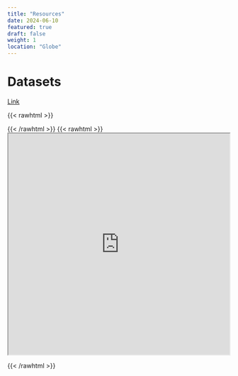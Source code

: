 ```yaml
---
title: "Resources"
date: 2024-06-10
featured: true
draft: false
weight: 1
location: "Globe"
---
```

# Datasets

[Link](https://docs.google.com/spreadsheets/d/1bJyzj-Ec3FW4xQ1dvBbIraTj4QYaveaYfjnO1n5PfEo/edit#gid=0)

{{< rawhtml >}}
<div>
<!--<img src="IES_data01.png" alt="image" style=";width:100%;height:100%">-->

<!--<p> Between Jun. 4th - Jun. 9th, twelve members of the IES group came together for the 2023 Aspen conference.-->

</p>
</div>
{{< /rawhtml >}}
<!--more-->
{{< rawhtml >}}
<div>

<iframe src="https://docs.google.com/spreadsheets/d/e/2PACX-1vQ1LzxUNodZkK7vz1rFpUS7xN6gSGctIcWiICuOn7nPP6F_edDqUB0Hl3sGycMBLSrgobBkz4HNVt5g/pubhtml?widget=true&amp;headers=false" width="500" height="500"></iframe>

</p>

{{< /rawhtml >}}

